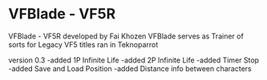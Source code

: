 # VFBlade - VF5R
VFBlade - VF5R developed by Fai Khozen
VFBlade serves as Trainer of sorts for Legacy VF5 titles ran in Teknoparrot

version 0.3
-added 1P Infinite Life
-added 2P Infinite Life
-added Timer Stop
-added Save and Load Position
-added Distance info between characters
